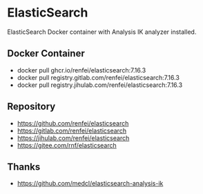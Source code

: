 # ElasticSearch

ElasticSearch Docker container with Analysis IK analyzer installed.

## Docker Container

- docker pull ghcr.io/renfei/elasticsearch:7.16.3
- docker pull registry.gitlab.com/renfei/elasticsearch:7.16.3
- docker pull registry.jihulab.com/renfei/elasticsearch:7.16.3

## Repository

- https://github.com/renfei/elasticsearch
- https://gitlab.com/renfei/elasticsearch
- https://jihulab.com/renfei/elasticsearch
- https://gitee.com/rnf/elasticsearch

## Thanks

- https://github.com/medcl/elasticsearch-analysis-ik